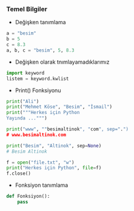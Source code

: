 ### Temel Bilgiler


+ Değişken tanımlama
```python
a = "besim"
b = 5
c = 8.3
a, b, c = "besim", 5, 8.3
```

+ Değişken olarak tnımlayamadıklarımız
```python
import keyword
listem = keyword.kwlist
```

+ Print() Fonksiyonu
```python
print("Ali")
print("Mehmet Köse", "Besim", "İsmail")
print("""Herkes için Python
Yayında ...""")

print("www", ""besimaltinok", "com", sep=".")
# www.besimaltinok.com

print("Besim", "Altinok", sep=None)
# Besim Altinok

f = open("file.txt", "w") 
print("Herkes için Python", file=f)
f.close()
```

+ Fonksiyon tanımlama
```python
def Fonksiyon():
    pass
```
